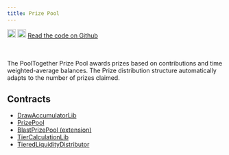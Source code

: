 ```yaml
---
title: Prize Pool
---
```


<div className='flex-center'>
  <img src="/img/github.svg" width="20" height="20" className='github-img-dark' />
  <img src="/img/github-light.png" width="20" height="20" className='github-img-light' />
  <a href="https://github.com/generationsoftware/pt-v5-prize-pool">Read the code on Github</a>
</div>
<br></br>

The PoolTogether Prize Pool awards prizes based on contributions and time weighted-average balances. The Prize distribution structure automatically adapts to the number of prizes claimed.

## Contracts

- [DrawAccumulatorLib](./DrawAccumulatorLib)
- [PrizePool](./PrizePool)
- [BlastPrizePool (extension)](./BlastPrizePool)
- [TierCalculationLib](./TierCalculationLib)
- [TieredLiquidityDistributor](./TieredLiquidityDistributor)
